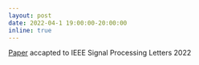 ```yaml
---
layout: post
date: 2022-04-1 19:00:00-20:00:00
inline: true
---
```


[Paper](https://ieeexplore.ieee.org/document/9747953) accapted to IEEE Signal Processing Letters 2022
